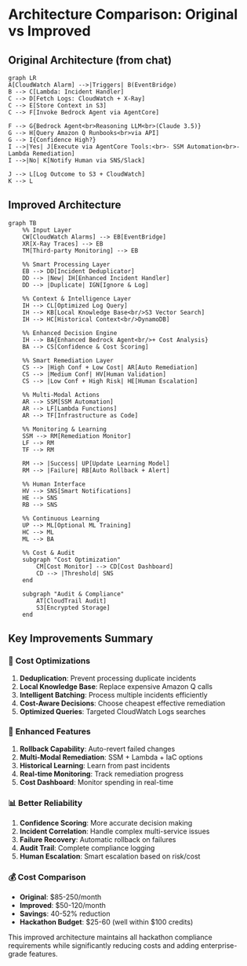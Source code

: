 # Architecture Comparison: Original vs Improved

## Original Architecture (from chat)

```mermaid
graph LR
A[CloudWatch Alarm] -->|Triggers| B(EventBridge)
B --> C[Lambda: Incident Handler]
C --> D[Fetch Logs: CloudWatch + X-Ray]
C --> E[Store Context in S3]
C --> F[Invoke Bedrock Agent via AgentCore]

F --> G{Bedrock Agent<br>Reasoning LLM<br>(Claude 3.5)}
G --> H[Query Amazon Q Runbooks<br>via API]
G --> I{Confidence High?}
I -->|Yes| J[Execute via AgentCore Tools:<br>- SSM Automation<br>- Lambda Remediation]
I -->|No| K[Notify Human via SNS/Slack]

J --> L[Log Outcome to S3 + CloudWatch]
K --> L
```

## Improved Architecture

```mermaid
graph TB
    %% Input Layer
    CW[CloudWatch Alarms] --> EB[EventBridge]
    XR[X-Ray Traces] --> EB
    TM[Third-party Monitoring] --> EB

    %% Smart Processing Layer
    EB --> DD[Incident Deduplicator]
    DD --> |New| IH[Enhanced Incident Handler]
    DD --> |Duplicate| IGN[Ignore & Log]

    %% Context & Intelligence Layer
    IH --> CL[Optimized Log Query]
    IH --> KB[Local Knowledge Base<br/>S3 Vector Search]
    IH --> HC[Historical Context<br/>DynamoDB]

    %% Enhanced Decision Engine
    IH --> BA{Enhanced Bedrock Agent<br/>+ Cost Analysis}
    BA --> CS[Confidence & Cost Scoring]

    %% Smart Remediation Layer
    CS --> |High Conf + Low Cost| AR[Auto Remediation]
    CS --> |Medium Conf| HV[Human Validation]
    CS --> |Low Conf + High Risk| HE[Human Escalation]

    %% Multi-Modal Actions
    AR --> SSM[SSM Automation]
    AR --> LF[Lambda Functions]
    AR --> TF[Infrastructure as Code]

    %% Monitoring & Learning
    SSM --> RM[Remediation Monitor]
    LF --> RM
    TF --> RM

    RM --> |Success| UP[Update Learning Model]
    RM --> |Failure| RB[Auto Rollback + Alert]

    %% Human Interface
    HV --> SNS[Smart Notifications]
    HE --> SNS
    RB --> SNS

    %% Continuous Learning
    UP --> ML[Optional ML Training]
    HC --> ML
    ML --> BA

    %% Cost & Audit
    subgraph "Cost Optimization"
        CM[Cost Monitor] --> CD[Cost Dashboard]
        CD --> |Threshold| SNS
    end

    subgraph "Audit & Compliance"
        AT[CloudTrail Audit]
        S3[Encrypted Storage]
    end
```

## Key Improvements Summary

### 🎯 **Cost Optimizations**

1. **Deduplication**: Prevent processing duplicate incidents
2. **Local Knowledge Base**: Replace expensive Amazon Q calls
3. **Intelligent Batching**: Process multiple incidents efficiently
4. **Cost-Aware Decisions**: Choose cheapest effective remediation
5. **Optimized Queries**: Targeted CloudWatch Logs searches

### 🚀 **Enhanced Features**

1. **Rollback Capability**: Auto-revert failed changes
2. **Multi-Modal Remediation**: SSM + Lambda + IaC options
3. **Historical Learning**: Learn from past incidents
4. **Real-time Monitoring**: Track remediation progress
5. **Cost Dashboard**: Monitor spending in real-time

### 📊 **Better Reliability**

1. **Confidence Scoring**: More accurate decision making
2. **Incident Correlation**: Handle complex multi-service issues
3. **Failure Recovery**: Automatic rollback on failures
4. **Audit Trail**: Complete compliance logging
5. **Human Escalation**: Smart escalation based on risk/cost

### 💰 **Cost Comparison**

- **Original**: $85-250/month
- **Improved**: $50-120/month
- **Savings**: 40-52% reduction
- **Hackathon Budget**: $25-60 (well within $100 credits)

This improved architecture maintains all hackathon compliance requirements while significantly reducing costs and adding enterprise-grade features.
